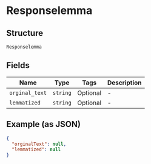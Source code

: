 
# Responselemma

## Structure

`Responselemma`

## Fields

| Name | Type | Tags | Description |
|  --- | --- | --- | --- |
| `orginal_text` | `string` | Optional | - |
| `lemmatized` | `string` | Optional | - |

## Example (as JSON)

```json
{
  "orginalText": null,
  "lemmatized": null
}
```

